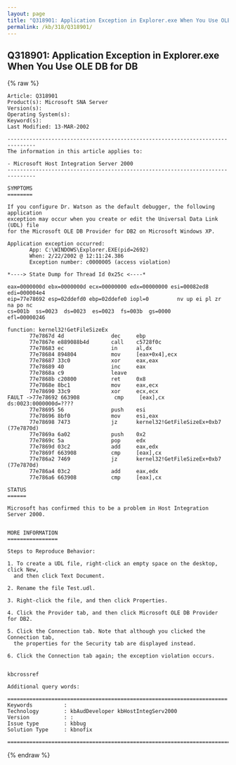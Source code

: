 ```yaml
---
layout: page
title: "Q318901: Application Exception in Explorer.exe When You Use OLE DB for DB"
permalink: /kb/318/Q318901/
---
```


## Q318901: Application Exception in Explorer.exe When You Use OLE DB for DB

{% raw %}

	Article: Q318901
	Product(s): Microsoft SNA Server
	Version(s): 
	Operating System(s): 
	Keyword(s): 
	Last Modified: 13-MAR-2002
	
	-------------------------------------------------------------------------------
	The information in this article applies to:
	
	- Microsoft Host Integration Server 2000 
	-------------------------------------------------------------------------------
	
	SYMPTOMS
	========
	
	If you configure Dr. Watson as the default debugger, the following application
	exception may occur when you create or edit the Universal Data Link (UDL) file
	for the Microsoft OLE DB Provider for DB2 on Microsoft Windows XP.
	
	Application exception occurred:
	       App: C:\WINDOWS\Explorer.EXE(pid=2692)
	       When: 2/22/2002 @ 12:11:24.386
	       Exception number: c0000005 (access violation)
	
	*----> State Dump for Thread Id 0x25c <----*
	
	eax=0000000d ebx=0000000d ecx=00000000 edx=00000000 esi=00082ed8 edi=000004e4
	eip=77e78692 esp=02ddefd0 ebp=02ddefe0 iopl=0         nv up ei pl zr na po nc
	cs=001b  ss=0023  ds=0023  es=0023  fs=003b  gs=0000             efl=00000246
	
	function: kernel32!GetFileSizeEx
	       77e7867d 4d               dec     ebp
	       77e7867e e889088b4d       call    c5728f0c
	       77e78683 ec               in      al,dx
	       77e78684 894804           mov     [eax+0x4],ecx
	       77e78687 33c0             xor     eax,eax
	       77e78689 40               inc     eax
	       77e7868a c9               leave
	       77e7868b c20800           ret     0x8
	       77e7868e 8bc1             mov     eax,ecx
	       77e78690 33c9             xor     ecx,ecx
	FAULT ->77e78692 663908           cmp     [eax],cx              ds:0023:0000000d=????
	       77e78695 56               push    esi
	       77e78696 8bf0             mov     esi,eax
	       77e78698 7473             jz      kernel32!GetFileSizeEx+0xb7 (77e7870d)
	       77e7869a 6a02             push    0x2
	       77e7869c 5a               pop     edx
	       77e7869d 03c2             add     eax,edx
	       77e7869f 663908           cmp     [eax],cx
	       77e786a2 7469             jz      kernel32!GetFileSizeEx+0xb7 (77e7870d)
	       77e786a4 03c2             add     eax,edx
	       77e786a6 663908           cmp     [eax],cx
	
	STATUS
	======
	
	Microsoft has confirmed this to be a problem in Host Integration Server 2000.
	
	
	MORE INFORMATION
	================
	
	Steps to Reproduce Behavior:
	
	1. To create a UDL file, right-click an empty space on the desktop, click New,
	  and then click Text Document.
	
	2. Rename the file Test.udl.
	
	3. Right-click the file, and then click Properties.
	
	4. Click the Provider tab, and then click Microsoft OLE DB Provider for DB2.
	
	5. Click the Connection tab. Note that although you clicked the Connection tab,
	  the properties for the Security tab are displayed instead.
	
	6. Click the Connection tab again; the exception violation occurs.
	
	
	kbcrossref
	
	Additional query words:
	
	======================================================================
	Keywords          :  
	Technology        : kbAudDeveloper kbHostIntegServ2000
	Version           : :
	Issue type        : kbbug
	Solution Type     : kbnofix
	
	=============================================================================
	

{% endraw %}
